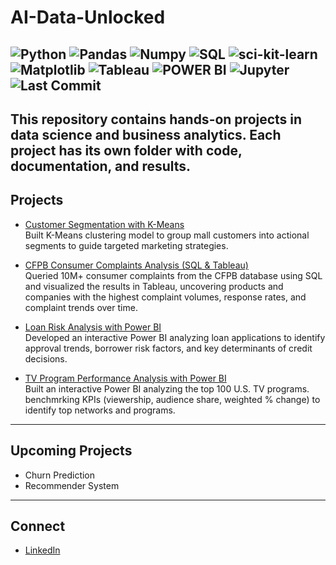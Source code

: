 # AI-Data-Unlocked
![Python](https://img.shields.io/badge/Python-3776AB?style=for-the-badge&logoColor=white)
![Pandas](https://img.shields.io/badge/Pandas-150458?style=for-the-badge&logoColor=white)
![Numpy](https://img.shields.io/badge/Numpy-013243?style=for-the-badge&logoColor=white)
![SQL](https://img.shields.io/badge/SQL-336791?style=for-the-badge&logoColor=white)
![sci-kit-learn](https://img.shields.io/badge/sci-kitlearn-F7931E?style=for-the-badge&logoColor=white)
![Matplotlib](https://img.shields.io/badge/Matplotlib-11557c?style=for-the-badge&logoColor=white)
![Tableau](https://img.shields.io/badge/Tableau-E9767?style=for-the-badge&logoColor=white)
![POWER BI](https://img.shields.io/badge/Power%20BI-F2C811?style=for-the-badge&logoColor=white)
![Jupyter](https://img.shields.io/badge/Jupyter-F37626?style=for-the-badge&Logo=PowerBI&logoColor=white)
![Last Commit](https://img.shields.io/github/last-commit/PriyankaaNigam/AI-Data-Unlocked?style=for-the-badge&color=brightgreen)
---
This repository contains hands-on projects in **data science** and **business analytics**.
Each project has its own folder with code, documentation, and results.
---
## Projects
- [Customer Segmentation with K-Means](https://github.com/PriyankaaNigam/AI-Data-Unlocked/tree/main/customer_segmentation)  
  Built K-Means clustering model to group mall customers into actional segments to guide targeted marketing strategies.
  
- [CFPB Consumer Complaints Analysis (SQL & Tableau)](https://github.com/PriyankaaNigam/AI-Data-Unlocked/tree/main/CFPB_Complaint_Analysis)  
  Queried 10M+ consumer complaints from the CFPB database using SQL and visualized the results in Tableau, uncovering products and companies with the highest complaint volumes, response rates, and complaint trends over time. 

- [Loan Risk Analysis with Power BI](https://github.com/PriyankaaNigam/AI-Data-Unlocked/tree/main/Loan_risk_analysis_power_bi)  
  Developed an interactive Power BI analyzing loan applications to identify approval trends, borrower risk factors, and key determinants of credit decisions.

- [TV Program Performance Analysis with Power BI](https://github.com/PriyankaaNigam/AI-Data-Unlocked/tree/main/TV_program_performnce)  
  Built an interactive Power BI analyzing the top 100 U.S. TV programs. benchmrking KPIs (viewership, audience share, weighted % change) to identify top networks and programs.

---  
## Upcoming Projects
- Churn Prediction
- Recommender System
---
## Connect
- [LinkedIn](https://www.linkedin.com/in/priyankaa-nigam/)
